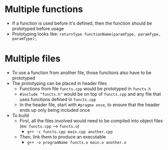 # Multiple functions
- If a function is used before it's defined, then the function should be prototyped before usage
- Prototyping looks like: `returnType functionName(paramType, paramType, paramType);`

# Multiple files
- To use a function from another file, those functions also have to be prototyped
- The prototyping can be placed in header files
  - Functions from file `functs.cpp` would be prototyped in `functs.h`
  - `#include "functs.h"` would be on top of `functs.cpp` and any file that uses functions defined in `functs.cpp`
  - In the header file, start with `#pragma once`, to ensure that the header ends up only being included once
- To build
  - First, all the files involved would need to be compiled into object files (ex: `functs.cpp` --> `functs.o`)
    - `g++ -c functs.cpp main.cpp another.cpp`
  - Then, link them to produce an executable
    - `g++ -o programName functs.o main.o another.o`